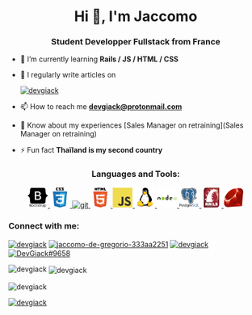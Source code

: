 <h1 align="center">Hi 👋, I'm Jaccomo</h1>
<h3 align="center">Student Developper Fullstack from France</h3>

- 🌱 I’m currently learning **Rails / JS / HTML / CSS**

- 📝 I regularly write articles on <p align="left"> <a href="https://twitter.com/devgiack" target="blank"><img src="https://img.shields.io/twitter/follow/devgiack?logo=twitter&style=for-the-badge" alt="devgiack" /></a> </p>

- 📫 How to reach me **devgiack@protonmail.com**

- 📄 Know about my experiences [Sales Manager on retraining](Sales Manager on retraining)

- ⚡ Fun fact **Thaïland is my second country**



<h3 align="center">Languages and Tools:</h3>
<p align="center"> <a href="https://getbootstrap.com" target="_blank" rel="noreferrer"> <img src="https://raw.githubusercontent.com/devicons/devicon/master/icons/bootstrap/bootstrap-plain-wordmark.svg" alt="bootstrap" width="40" height="40"/> </a> <a href="https://www.w3schools.com/css/" target="_blank" rel="noreferrer"> <img src="https://raw.githubusercontent.com/devicons/devicon/master/icons/css3/css3-original-wordmark.svg" alt="css3" width="40" height="40"/> </a> <a href="https://git-scm.com/" target="_blank" rel="noreferrer"> <img src="https://www.vectorlogo.zone/logos/git-scm/git-scm-icon.svg" alt="git" width="40" height="40"/> </a> <a href="https://www.w3.org/html/" target="_blank" rel="noreferrer"> <img src="https://raw.githubusercontent.com/devicons/devicon/master/icons/html5/html5-original-wordmark.svg" alt="html5" width="40" height="40"/> </a> <a href="https://developer.mozilla.org/en-US/docs/Web/JavaScript" target="_blank" rel="noreferrer"> <img src="https://raw.githubusercontent.com/devicons/devicon/master/icons/javascript/javascript-original.svg" alt="javascript" width="40" height="40"/> </a> <a href="https://www.linux.org/" target="_blank" rel="noreferrer"> <img src="https://raw.githubusercontent.com/devicons/devicon/master/icons/linux/linux-original.svg" alt="linux" width="40" height="40"/> </a> <a href="https://nodejs.org" target="_blank" rel="noreferrer"> <img src="https://raw.githubusercontent.com/devicons/devicon/master/icons/nodejs/nodejs-original-wordmark.svg" alt="nodejs" width="40" height="40"/> </a> <a href="https://www.postgresql.org" target="_blank" rel="noreferrer"> <img src="https://raw.githubusercontent.com/devicons/devicon/master/icons/postgresql/postgresql-original-wordmark.svg" alt="postgresql" width="40" height="40"/> </a> <a href="https://rubyonrails.org" target="_blank" rel="noreferrer"> <img src="https://raw.githubusercontent.com/devicons/devicon/master/icons/rails/rails-original-wordmark.svg" alt="rails" width="40" height="40"/> </a> <a href="https://www.ruby-lang.org/en/" target="_blank" rel="noreferrer"> <img src="https://raw.githubusercontent.com/devicons/devicon/master/icons/ruby/ruby-original.svg" alt="ruby" width="40" height="40"/> </a> </p>




<h3 align="left">Connect with me:</h3>
<p align="left">
<a href="https://twitter.com/devgiack" target="blank"><img align="center" src="https://raw.githubusercontent.com/rahuldkjain/github-profile-readme-generator/master/src/images/icons/Social/twitter.svg" alt="devgiack" height="30" width="40" /></a>
<a href="https://linkedin.com/in/jaccomo-de-gregorio-333aa2251" target="blank"><img align="center" src="https://raw.githubusercontent.com/rahuldkjain/github-profile-readme-generator/master/src/images/icons/Social/linked-in-alt.svg" alt="jaccomo-de-gregorio-333aa2251" height="30" width="40" /></a>
<a href="https://stackoverflow.com/users/devgiack" target="blank"><img align="center" src="https://raw.githubusercontent.com/rahuldkjain/github-profile-readme-generator/master/src/images/icons/Social/stack-overflow.svg" alt="devgiack" height="30" width="40" /></a>
<a href="https://discord.gg/DevGiack#9658" target="blank"><img align="center" src="https://raw.githubusercontent.com/rahuldkjain/github-profile-readme-generator/master/src/images/icons/Social/discord.svg" alt="DevGiack#9658" height="30" width="40" /></a>
</p>

<p><img align="left" src="https://github-readme-stats.vercel.app/api/top-langs?username=devgiack&show_icons=true&locale=en&layout=compact" alt="devgiack" /></p>


<p>&nbsp;<img align="center" src="https://github-readme-stats.vercel.app/api?username=devgiack&show_icons=true&locale=en" alt="devgiack" /></p>

<p><img align="center" src="https://github-readme-streak-stats.herokuapp.com/?user=devgiack&" alt="devgiack" /></p>

<p align="left"> <a href="https://github.com/ryo-ma/github-profile-trophy"><img src="https://github-profile-trophy.vercel.app/?username=devgiack" alt="devgiack" /></a> </p>
